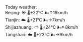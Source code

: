 Today weather:  
Beijing: ☀️   🌡️+22°C 🌬️↑19km/h  
Tianjin: ☁️   🌡️+21°C 🌬️→7km/h  
Shijiazhuang: ⛅️  🌡️+24°C 🌬️↖8km/h  
Tangshan: ☁️   🌡️+23°C 🌬️→9km/h  
